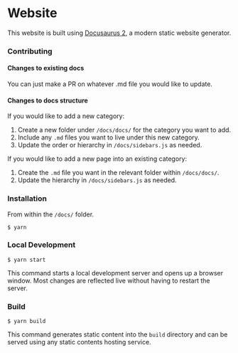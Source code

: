 # Website

This website is built using [Docusaurus 2](https://docusaurus.io/), a modern
static website generator.

### Contributing

#### Changes to existing docs

You can just make a PR on whatever .md file you would like to update.

#### Changes to docs structure

If you would like to add a new category:

1. Create a new folder under `/docs/docs/` for the category you want to add.
1. Include any `.md` files you want to live under this new category.
1. Update the order or hierarchy in `/docs/sidebars.js` as needed.

If you would like to add a new page into an existing category:

1. Create the `.md` file you want in the relevant folder within `/docs/docs/`.
1. Update the hierarchy in `/docs/sidebars.js` as needed.

### Installation

From within the `/docs/` folder.

```
$ yarn
```

### Local Development

```
$ yarn start
```

This command starts a local development server and opens up a browser window.
Most changes are reflected live without having to restart the server.

### Build

```
$ yarn build
```

This command generates static content into the `build` directory and can be
served using any static contents hosting service.
